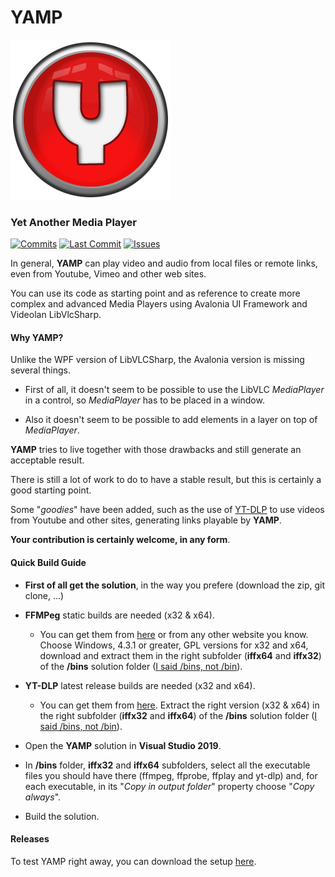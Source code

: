 # YAMP

[![YAMP](https://raw.githubusercontent.com/radiolondra/YAMP/main/YAMP/Assets/Y.png)](#readme)

### Yet Another Media Player

[![Commits](https://img.shields.io/github/commit-activity/m/radiolondra/YAMP?label=commits&style=for-the-badge)](https://github.com/radiolondra/YAMP/commits "Commit History")
[![Last Commit](https://img.shields.io/github/last-commit/radiolondra/YAMP/main?label=&style=for-the-badge)](https://github.com/radiolondra/YAMP/commits "Commit History")
[![Issues](https://img.shields.io/github/issues/radiolondra/YAMP?label=issues&style=for-the-badge)](https://github.com/radiolondra/YAMP/issues)

In general, **YAMP** can play video and audio from local files or remote links, even from Youtube, Vimeo and other web sites.  

You can use its code as starting point and as reference to create more complex and advanced Media Players using Avalonia UI Framework and Videolan LibVlcSharp.


#### Why YAMP?

Unlike the WPF version of LibVLCSharp, the Avalonia version is missing several things.

- First of all, it doesn't seem to be possible to use the LibVLC *MediaPlayer* in a control, so *MediaPlayer* has to be placed in a window. 

- Also it doesn't seem to be possible to add elements in a layer on top of *MediaPlayer*.

**YAMP** tries to live together with those drawbacks and still generate an acceptable result.

There is still a lot of work to do to have a stable result, but this is certainly a good starting point.

Some "*goodies*" have been added, such as the use of [YT-DLP](https://github.com/yt-dlp/yt-dlp) to use videos from Youtube and other sites, generating links playable by **YAMP**.

**Your contribution is certainly welcome, in any form**.

#### Quick Build Guide

- **First of all get the solution**, in the way you prefere (download the zip, git clone, ...)

- **FFMPeg** static builds are needed (x32 & x64). 
  
  - You can get them from [here](https://web.archive.org/web/20200918014242/https://ffmpeg.zeranoe.com/builds/) or from any other website you know. Choose Windows, 4.3.1 or greater, GPL versions for x32 and x64, download and extract them in the right subfolder (**iffx64** and **iffx32**) of the **/bins** solution folder (<u>I said /bins, not /bin</u>).

- **YT-DLP** latest release builds are needed (x32 and x64). 
  
  - You can get them from [here](https://github.com/yt-dlp/yt-dlp/releases). Extract the right version (x32 & x64) in the right subfolder (**iffx32** and **iffx64**) of the **/bins** solution folder (<u>I said /bins, not /bin</u>).

- Open the **YAMP** solution in **Visual Studio 2019**. 

- In **/bins** folder, **iffx32** and **iffx64** subfolders, select all the executable files you should have there (ffmpeg, ffprobe, ffplay and yt-dlp) and, for each executable, in its "*Copy in output folder*" property choose "*Copy always*".

- Build the solution.

#### Releases
To test YAMP right away, you can download the setup [here](https://github.com/radiolondra/YAMP/releases).